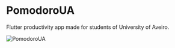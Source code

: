 # PomodoroUA 
Flutter productivity app made for students of University of Aveiro.

![PomodoroUA](https://user-images.githubusercontent.com/60887272/110957786-df758300-8343-11eb-9dc8-40318d38b894.jpg)
 
